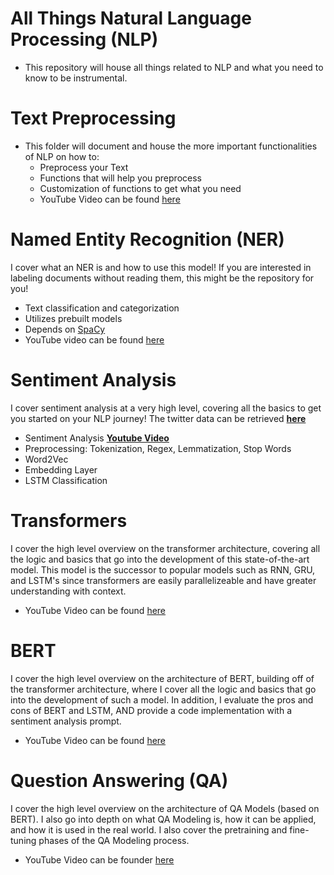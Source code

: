 # All Things Natural Language Processing (NLP)
- This repository will house all things related to NLP and what you need to know to be instrumental.

# Text Preprocessing
- This folder will document and house the more important functionalities of NLP on how to:
  - Preprocess your Text
  - Functions that will help you preprocess
  - Customization of functions to get what you need
  - YouTube Video can be found [here](https://youtu.be/ZucclQNVBlo)


# Named Entity Recognition (NER)
I cover what an NER is and how to use this model! If you are interested in labeling documents without reading them, this might be the repository for you!
- Text classification and categorization
- Utilizes prebuilt models
- Depends on [SpaCy](https://spacy.io/api/entityrecognizer)
- YouTube video can be found [here](https://youtu.be/4pCB1lZrBcQ)

# Sentiment Analysis
I cover sentiment analysis at a very high level, covering all the basics to get you started on your NLP journey! The twitter data can be retrieved [**here**](https://www.kaggle.com/paoloripamonti/twitter-sentiment-analysis/output)
- Sentiment Analysis [**Youtube Video**](https://www.youtube.com/watch?v=CzRrD76pnVY)
- Preprocessing: Tokenization, Regex, Lemmatization, Stop Words
- Word2Vec
- Embedding Layer
- LSTM Classification

# Transformers
I cover the high level overview on the transformer architecture, covering all the logic and basics that go into the development of this state-of-the-art model. This model is the successor to popular models such as RNN, GRU, and LSTM's since transformers are easily parallelizeable and have greater understanding with context.
- YouTube Video can be found [here](https://www.youtube.com/watch?v=X0tB-J8_TS4)

# BERT
I cover the high level overview on the architecture of BERT, building off of the transformer architecture, where I cover all the logic and basics that go into the development of such a model. In addition, I evaluate the pros and cons of BERT and LSTM, AND provide a code implementation with a sentiment analysis prompt.
- YouTube Video can be found [here](https://www.youtube.com/watch?v=72Ylk77PqR8)

# Question Answering (QA)
I cover the high level overview on the architecture of QA Models (based on BERT). I also go into depth on what QA Modeling is, how it can be applied, and how it is used in the real world. I also cover the  pretraining and fine-tuning phases of the QA Modeling process.
- YouTube Video can be founder [here](https://youtu.be/6ppxd9lp-X0)
